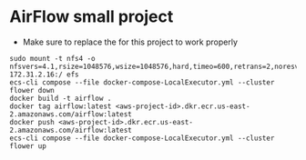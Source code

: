 # AirFlow small project
* Make sure to replace the <aws-project-id> for this project to work properly 

```shell
sudo mount -t nfs4 -o nfsvers=4.1,rsize=1048576,wsize=1048576,hard,timeo=600,retrans=2,noresvport 172.31.2.16:/ efs
ecs-cli compose --file docker-compose-LocalExecutor.yml --cluster flower down
docker build -t airflow .
docker tag airflow:latest <aws-project-id>.dkr.ecr.us-east-2.amazonaws.com/airflow:latest
docker push <aws-project-id>.dkr.ecr.us-east-2.amazonaws.com/airflow:latest
ecs-cli compose --file docker-compose-LocalExecutor.yml --cluster flower up
```
